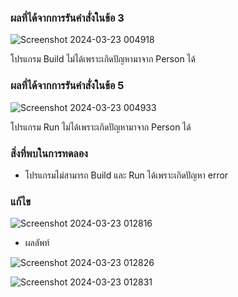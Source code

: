 ### ผลที่ได้จากการรันคำสั่งในข้อ 3

![Screenshot 2024-03-23 004918](https://github.com/KanyakornPuengmon/03376836-OOP-2566-Lab-06/assets/144195697/a8ea826a-d8ab-4528-a37b-a5a12357e019)


โปรแกรม Build ไม่ได้เพราะเกิดปัญหามาจาก Person ได้

### ผลที่ได้จากการรันคำสั่งในข้อ 5

![Screenshot 2024-03-23 004933](https://github.com/KanyakornPuengmon/03376836-OOP-2566-Lab-06/assets/144195697/0e899584-5205-4454-88f1-692c5cfd83fd)


โปรแกรม Run ไม่ได้เพราะเกิดปัญหามาจาก Person ได้

### สิ่งที่พบในการทดลอง
- โปรแกรมไม่สามารถ Build และ Run ได้เพราะเกิดปัญหา error

### แก้ไข

![Screenshot 2024-03-23 012816](https://github.com/KanyakornPuengmon/03376836-OOP-2566-Lab-06/assets/144195697/b1ef0764-df22-44ed-962e-240d003166f4)


- ผลลัพท์


![Screenshot 2024-03-23 012826](https://github.com/KanyakornPuengmon/03376836-OOP-2566-Lab-06/assets/144195697/c933c8eb-ca1c-46bb-9930-8edf8781596b)



![Screenshot 2024-03-23 012831](https://github.com/KanyakornPuengmon/03376836-OOP-2566-Lab-06/assets/144195697/8c1fdd37-ffff-40f6-a51f-0238994e5eb4)
